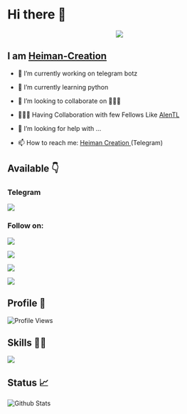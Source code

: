# Hi there 👋


[<p align="center">
<img src="https://telegra.ph/file/dd05eca3d948acb6982ac.jpg">](https://telegram.dog/HeimanCreation)

## I am [ Heiman-Creation ](https://telegram.dog/HeimanCreation)

- 🔭 I’m currently working on telegram botz

- 🌱 I’m currently learning python

- 👯 I’m looking to collaborate on 🤷🏻‍♂️

- 🧑‍🤝‍🧑 Having Collaboration with few Fellows Like [AlenTL](https://www.github.com/AlenTL)

- 🤔 I’m looking for help with ...

- 📫 How to reach me: [ Heiman Creation ](https://telegram.dog/HeimanCreation)(Telegram)



## **Available 👇**

### Telegram

<a href="https://telegram.dog/HeimanCreation"><img src="https://img.shields.io/badge/Telegram-Account-blue.svg?logo=telegram"></a>

### Follow on:
<p align="left">
<a href="https://github.com/HeimanPictures"><img src="https://img.shields.io/badge/GitHub-Follow%20on%20GitHub-inactive.svg?logo=github"></a>
</p>
<p align="left">
<a href="https://twitter.com/HeimanPictures"><img src="https://img.shields.io/badge/Twitter-Follow%20on%20Twitter-informational.svg?logo=twitter"></a>
</p>
<p align="left">
<a href="https://www.facebook.com/heiman.pictures.3"><img src="https://img.shields.io/badge/Facebook-Follow%20on%20Facebook-blue.svg?logo=facebook"></a>
</p>
<p align="left">
<a href="https://instagram.com/heiman_pictures"><img src="https://img.shields.io/badge/Instagram-Follow%20on%20Instagram-important.svg?logo=instagram"></a>
</p>

## Profile 👤

![Profile Views](https://hits.seeyoufarm.com/api/count/incr/badge.svg?url=https://github.com/HeimanPictures/&title=Profile%20Views)


## Skills 👨‍💻

<a href="https://www.python.org"><img src="https://img.shields.io/badge/Python-Code-black.svg?logo=python"></a>



## Status 📈

![Github Stats](https://github-readme-stats.vercel.app/api?username=HeimanPictures&show_icons=true&title_color=333&icon_color=333&include_all_commits=true&theme=onedark&cache_seconds=86400)
